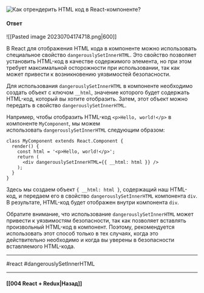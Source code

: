  ![Как отрендерить HTML код в React-компоненте?](https://youtu.be/GZUy2i6QN7o?t=572)

#### Ответ

![[Pasted image 20230704174718.png|600]]

В React для отображения HTML кода в компоненте можно использовать специальное свойство `dangerouslySetInnerHTML`. Это свойство позволяет установить HTML-код в качестве содержимого элемента, но при этом требует максимальной осторожности при использовании, так как может привести к возникновению уязвимостей безопасности.

Для использования `dangerouslySetInnerHTML` в компоненте необходимо создать объект с ключом `__html`, значение которого будет содержать HTML-код, который вы хотите отобразить. Затем, этот объект можно передать в свойство `dangerouslySetInnerHTML`.

Например, чтобы отобразить HTML-код `<p>Hello, world!</p>` в компоненте `MyComponent`, мы можем использовать `dangerouslySetInnerHTML` следующим образом:

```
class MyComponent extends React.Component {
  render() {
    const html = '<p>Hello, world!</p>';
    return (
      <div dangerouslySetInnerHTML={{ __html: html }} />
    );
  }
}
```

Здесь мы создаем объект `{ __html: html }`, содержащий наш HTML-код, и передаем его в свойство `dangerouslySetInnerHTML` компонента `div`. В результате, HTML-код будет отображен внутри компонента `div`.

Обратите внимание, что использование `dangerouslySetInnerHTML` может привести к уязвимостям безопасности, так как позволяет вставлять произвольный HTML-код в компонент. Поэтому, рекомендуется использовать этот способ только в тех случаях, когда это действительно необходимо и когда вы уверены в безопасности вставляемого HTML-кода.

____
#react #dangerouslySetInnerHTML 

____

#### [[004 React + Redux|Назад]]